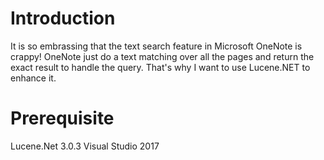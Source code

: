 # Introduction
It is so embrassing that the text search feature in Microsoft OneNote is crappy! OneNote just do a text matching over all the pages and return the exact result to handle the query. That's why I want to use Lucene.NET to enhance it.  

# Prerequisite
Lucene.Net 3.0.3
Visual Studio 2017


